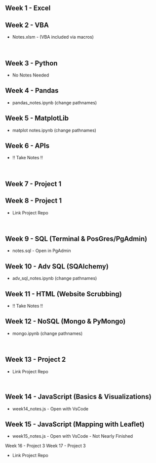 
## Week 1 - Excel<br/>
## Week 2 - VBA<br/>
- Notes.xlsm - (VBA included via macros)<br/>
<br/><br/>

## Week 3 - Python<br/>
- No Notes Needed<br/>
## Week 4 - Pandas<br/>
- pandas_notes.ipynb (change pathnames)<br/>
## Week 5 - MatplotLib<br/>
-  matplot notes.ipynb (change pathnames)<br/>
## Week 6 - APIs<br/>
- !! Take Notes !!<br/>
<br/><br/>

## Week 7 - Project 1<br/>
## Week 8 - Project 1<br/>
- Link Project Repo<br/>
<br/><br/>

## Week 9 - SQL (Terminal & PosGres/PgAdmin)<br/>
- notes.sql - Open in PgAdmin<br/>
## Week 10 - Adv SQL (SQAlchemy)<br/>
- adv_sql_notes.ipynb (change pathnames)<br/>
## Week 11 - HTML (Website Scrubbing)<br/>
- !! Take Notes !!<br/>
## Week 12 - NoSQL (Mongo & PyMongo)<br/>
- mongo.ipynb (change pathnames)<br/>
<br/><br/>

## Week 13 - Project 2<br/>
- Link Project Repo<br/>
<br/>

## Week 14 - JavaScript (Basics & Visualizations)<br/>
- week14_notes.js - Open with VsCode<br/>
## Week 15 - JavaScript (Mapping with Leaflet)<br/>
- week15_notes.js - Open with VsCode - Not Nearly Finished<br/>


Week 16 - Project 3
Week 17 - Project 3
- Link Project Repo

